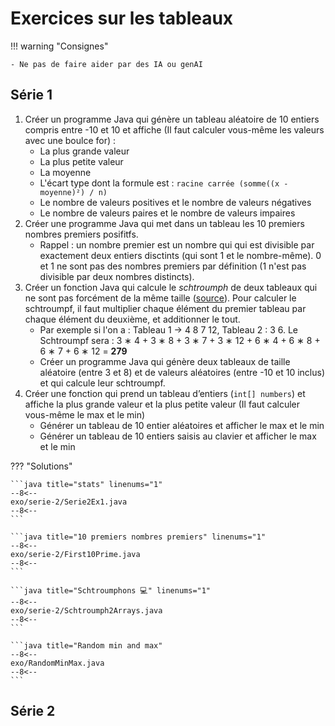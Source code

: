 # Exercices sur les tableaux

!!! warning "Consignes"

    - Ne pas de faire aider par des IA ou genAI

## Série 1

1. Créer un programme Java qui génère un tableau aléatoire de 10 entiers compris entre -10 et 10 et affiche (Il faut calculer vous-même les valeurs avec une boulce for) :
    - La plus grande valeur
    - La plus petite valeur
    - La moyenne
    - L'écart type dont la formule est : `racine carrée (somme((x - moyenne)²) / n)`
    - Le nombre de valeurs positives et le nombre de valeurs négatives
    - Le nombre de valeurs paires et le nombre de valeurs impaires
1. Créer une programme Java qui met dans un tableau les 10 premiers nombres premiers posifitfs.
    - Rappel : un nombre premier est un nombre qui qui est divisible par exactement deux entiers disctints (qui sont 1 et le nombre-même). 0 et 1 ne sont pas des nombres premiers par définition (1 n'est pas divisible par deux nombres distincts).
1. Créer un fonction Java qui calcule le *schtroumph* de deux tableaux qui ne sont pas forcément de la même taille ([source](https://laure.gonnord.org/pro/teaching/AlgoProg1011_IMA/quick1_2010_corr.pdf)). Pour calculer le schtroumpf, il faut multiplier chaque élément du premier tableau par chaque élément du deuxième, et additionner le tout.
    - Par exemple si l'on a : Tableau 1 -> 4 8 7 12, Tableau 2 : 3 6. Le Schtroumpf sera : 3 ∗ 4 + 3 ∗ 8 + 3 ∗ 7 + 3 ∗ 12 + 6 ∗ 4 + 6 ∗ 8 + 6 ∗ 7 + 6 ∗ 12 = **279**
    - Créer un programme Java qui génère deux tableaux de taille aléatoire (entre 3 et 8) et de valeurs aléatoires (entre -10 et 10 inclus)  et qui calcule leur schtroumpf.
1. Créer une fonction qui prend un tableau d’entiers (`int[] numbers`) et affiche la plus grande valeur et la plus petite valeur (Il faut calculer vous-même le max et le min)
    - Générer un tableau de 10 entier aléatoires et afficher le max et le min
    - Générer un tableau de 10 entiers saisis au clavier et afficher le max et le min

??? "Solutions"

    ```java title="stats" linenums="1"
    --8<--
    exo/serie-2/Serie2Ex1.java
    --8<--
    ```

    ```java title="10 premiers nombres premiers" linenums="1"
    --8<--
    exo/serie-2/First10Prime.java
    --8<--
    ```

    ```java title="Schtroumphons 💻" linenums="1"
    --8<--
    exo/serie-2/Schtroumph2Arrays.java
    --8<--
    ```

    ```java title="Random min and max"
    --8<--
    exo/RandomMinMax.java
    --8<--
    ```

## Série 2
